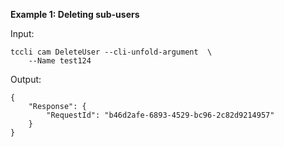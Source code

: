 **Example 1: Deleting sub-users**



Input: 

```
tccli cam DeleteUser --cli-unfold-argument  \
    --Name test124
```

Output: 
```
{
    "Response": {
        "RequestId": "b46d2afe-6893-4529-bc96-2c82d9214957"
    }
}
```

